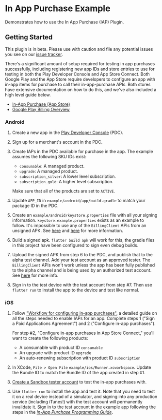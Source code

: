 # In App Purchase Example

Demonstrates how to use the In App Purchase (IAP) Plugin.

## Getting Started

This plugin is in beta. Please use with caution and file any potential issues
you see on our [issue tracker](https://github.com/flutter/flutter/issues/new/choose).

There's a significant amount of setup required for testing in app purchases
successfully, including registering new app IDs and store entries to use for
testing in both the Play Developer Console and App Store Connect. Both Google
Play and the App Store require developers to configure an app with in-app items
for purchase to call their in-app-purchase APIs. Both stores have extensive
documentation on how to do this, and we've also included a high level guide
below.

* [In-App Purchase (App Store)](https://developer.apple.com/in-app-purchase/)
* [Google Play Billing Overview](https://developer.android.com/google/play/billing/billing_overview)

### Android

1. Create a new app in the [Play Developer
   Console](https://play.google.com/apps/publish/) (PDC).

2. Sign up for a merchant's account in the PDC.

3. Create IAPs in the PDC available for purchase in the app. The example assumes
   the following SKU IDs exist:

   - `consumable`: A managed product.
   - `upgrade`: A managed product.
   - `subscription_silver`: A lower level subscription.
   - `subscription_gold`: A higher level subscription.

   Make sure that all of the products are set to `ACTIVE`.

4. Update `APP_ID` in `example/android/app/build.gradle` to match your package
   ID in the PDC.

5. Create an `example/android/keystore.properties` file with all your signing
   information. `keystore.example.properties` exists as an example to follow.
   It's impossible to use any of the `BillingClient` APIs from an unsigned APK.
   See
   [here](https://developer.android.com/studio/publish/app-signing#secure-shared-keystore)
   and [here](https://developer.android.com/studio/publish/app-signing#sign-apk)
   for more information.

6. Build a signed apk. `flutter build apk` will work for this, the gradle files
   in this project have been configured to sign even debug builds.

7. Upload the signed APK from step 6 to the PDC, and publish that to the alpha
   test channel. Add your test account as an approved tester. The
   `BillingClient` APIs won't work unless the app has been fully published to
   the alpha channel and is being used by an authorized test account. See
   [here](https://support.google.com/googleplay/android-developer/answer/3131213)
   for more info.

8. Sign in to the test device with the test account from step #7. Then use
   `flutter run` to install the app to the device and test like normal.

### iOS

1. Follow ["Workflow for configuring in-app
   purchases"](https://help.apple.com/app-store-connect/#/devb57be10e7), a
   detailed guide on all the steps needed to enable IAPs for an app. Complete
   steps 1 ("Sign a Paid Applications Agreement") and 2 ("Configure in-app
   purchases").

   For step #2, "Configure in-app purchases in App Store Connect," you'll want
   to create the following products:

   - A consumable with product ID `consumable`
   - An upgrade with product ID `upgrade`
   - An auto-renewing subscription with product ID `subscription`

2. In XCode, `File > Open File` `example/ios/Runner.xcworkspace`. Update the
   Bundle ID to match the Bundle ID of the app created in step #1.

3. [Create a Sandbox tester
   account](https://help.apple.com/app-store-connect/#/dev8b997bee1) to test the
   in-app purchases with.

4. Use `flutter run` to install the app and test it. Note that you need to test
   it on a real device instead of a simulator, and signing into any production
   service (including iTunes!) with the test account will permanently invalidate
   it. Sign in to the test account in the example app following the steps in the
   [*In-App Purchase Programming
   Guide*](https://developer.apple.com/library/archive/documentation/NetworkingInternet/Conceptual/StoreKitGuide/Chapters/ShowUI.html#//apple_ref/doc/uid/TP40008267-CH3-SW11).
